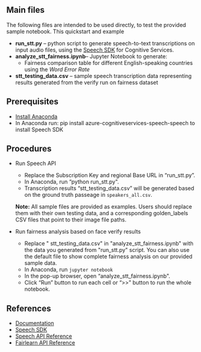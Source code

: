 ## Main files
The following files are intended to be used directly, to test the provided sample notebook. 
This quickstart and example 
* **run_stt.py** – python script to generate speech-to-text transcriptions on input audio files, using the [Speech SDK](https://docs.microsoft.com/en-us/python/api/azure-cognitiveservices-speech/azure.cognitiveservices.speech?view=azure-pythonn) for Cognitive Services.
* **analyze_stt_fairness.ipynb**– Jupyter Notebook to generate:
  * Fairness comparison table for different English-speaking countries using the *Word Error Rate*
* **stt_testing_data.csv** – sample speech transcription data representing results generated from the verify run on fairness dataset


## Prerequisites
  - [Install Anaconda](https://docs.anaconda.com/anaconda/install/)
  - In Anaconda run: pip install azure-cognitiveservices-speech-speech to install Speech SDK
      
## Procedures 
* Run Speech API
  * Replace the Subscription Key and regional Base URL in “run_stt.py”.
  * In Anaconda, run “python run_stt.py".
  * Transcription results “stt_testing_data.csv” will be generated based on the ground truth passeage in `speakers_all.csv`.

  **Note:** All sample files are provided as examples. Users should replace them with their own testing data, and a corresponding golden_labels CSV files that point to their image file paths. 
  
* Run fairness analysis based on face verify results
  * Replace " stt_testing_data.csv" in "analyze_stt_fairness.ipynb" with the data you generated from "run_stt.py" script. You can also use the default file to show complete fairness analysis on our provided sample data. 
  * In Anaconda, run `jupyter notebook`
  * In the pop-up browser, open “analyze_stt_fairness.ipynb".
  * Click “Run” button to run each cell or “>>” button to run the whole notebook.





    
## References
  - [Documentation](https://docs.microsoft.com/en-us/azure/cognitive-services/speech/)
  - [Speech SDK](https://docs.microsoft.com/en-us/python/api/azure-cognitiveservices-speech/azure.cognitiveservices.speech?view=azure-pythonn)
  - [Speech API Reference](https://docs.microsoft.com/en-us/azure/cognitive-services/speech/APIReference)
  - [Fairlearn API Reference](https://fairlearn.org/v0.7.0/api_reference/index.html)
